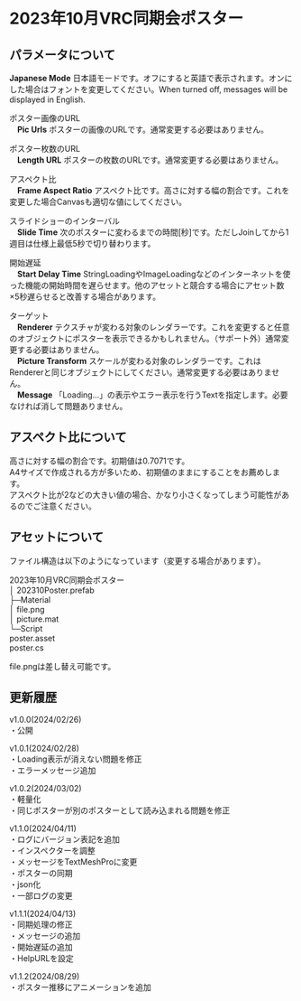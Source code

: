 # 2023年10月VRC同期会ポスター

## パラメータについて

**Japanese Mode** 日本語モードです。オフにすると英語で表示されます。オンにした場合はフォントを変更してください。When turned off, messages will be displayed in English.

ポスター画像のURL  
　**Pic Urls** ポスターの画像のURLです。通常変更する必要はありません。

ポスター枚数のURL  
　**Length URL** ポスターの枚数のURLです。通常変更する必要はありません。

アスペクト比  
　**Frame Aspect Ratio** アスペクト比です。高さに対する幅の割合です。これを変更した場合Canvasも適切な値にしてください。

スライドショーのインターバル  
　**Slide Time** 次のポスターに変わるまでの時間\[秒\]です。ただしJoinしてから1週目は仕様上最低5秒で切り替わります。

開始遅延  
　**Start Delay Time** StringLoadingやImageLoadingなどのインターネットを使った機能の開始時間を遅らせます。他のアセットと競合する場合にアセット数×5秒遅らせると改善する場合があります。

ターゲット  
　**Renderer** テクスチャが変わる対象のレンダラーです。これを変更すると任意のオブジェクトにポスターを表示できるかもしれません。（サポート外）通常変更する必要はありません。  
　**Picture Transform** スケールが変わる対象のレンダラーです。これはRendererと同じオブジェクトにしてください。通常変更する必要はありません。  
　**Message** 「Loading...」の表示やエラー表示を行うTextを指定します。必要なければ消して問題ありません。

## アスペクト比について

高さに対する幅の割合です。初期値は0.7071です。  
A4サイズで作成される方が多いため、初期値のままにすることをお薦めします。  
アスペクト比が2などの大きい値の場合、かなり小さくなってしまう可能性があるのでご注意ください。

## アセットについて

ファイル構造は以下のようになっています（変更する場合があります）。

2023年10月VRC同期会ポスター  
│    202310Poster.prefab  
├─Material  
│    file.png  
│    picture.mat  
└─Script  
      poster.asset  
      poster.cs

file.pngは差し替え可能です。

## 更新履歴

v1.0.0(2024/02/26)<br>
・公開

v1.0.1(2024/02/28)<br>
・Loading表示が消えない問題を修正  
・エラーメッセージ追加

v1.0.2(2024/03/02)<br>
・軽量化  
・同じポスターが別のポスターとして読み込まれる問題を修正

v1.1.0(2024/04/11)<br>
・ログにバージョン表記を追加  
・インスペクターを調整  
・メッセージをTextMeshProに変更  
・ポスターの同期  
・json化  
・一部ログの変更

v1.1.1(2024/04/13)<br>
・同期処理の修正  
・メッセージの追加  
・開始遅延の追加  
・HelpURLを設定

v1.1.2(2024/08/29)<br>
・ポスター推移にアニメーションを追加